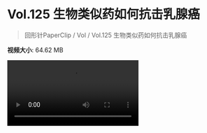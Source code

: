 # Vol.125 生物类似药如何抗击乳腺癌

> 回形针PaperClip / Vol / Vol.125 生物类似药如何抗击乳腺癌

**视频大小**: 64.62 MB

<div class="video"><video src="https://file.hsyhx.top/archive/PaperClip/Vol/125.mp4" controls preload>🤔 您的浏览器不支持 video 标签</video></div>
